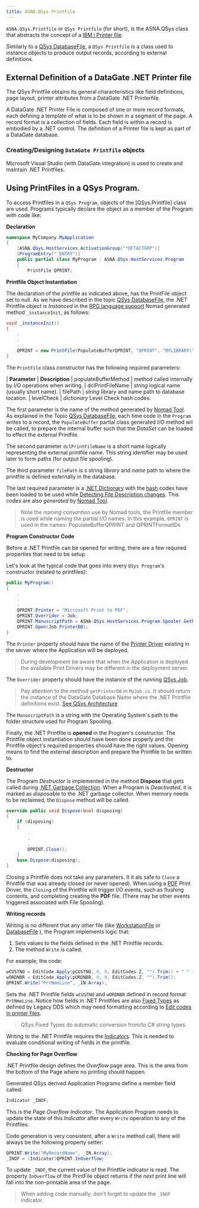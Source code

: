 ```yaml
---
title: ASNA.QSys PrintFile
---
```


`ASNA.QSys.Printfile` or `QSys Printfile` (for short), is the ASNA.QSys class that abstracts the concept of a [IBM i Printer file](https://www.ibm.com/docs/en/i/7.3?topic=file-printer-overview).

Similarly to a [QSys DatabaseFile](/concepts/program-structure/qsys-databasefile), a `QSys Printfile` is a class used to instance objects to produce output records, according to external definitions.

## External Definition of a DataGate .NET Printer file
The QSys Printfile obtains its general characteristics like field definitions, page layout, printer attributes from a DataGate .NET Printerfile.

A DataGate .NET Printer File is composed of one or more record formats, each defining a template of what is to be shown in a segment of the page.  A record format is a collection of fields.  Each field is within a record is embodied by a .NET control.   The definition of a Printer file is kept as part of a DataGate database.

### Creating/Designing `DataGate Printfile` objects
Microsoft Visual Studio (with DataGate integration) is used to create and maintain .NET Printfiles.

## Using PrintFiles in a QSys Program.
To access Printfiles in a `QSys Program`, objects of the [QSys.Printfile] class are used. 
Programs typically declare the object as a member of the Program with code like:

**Declaration**
```cs
namespace MyCompany.MyApplication
{
    [ASNA.QSys.HostServices.ActivationGroup("*DFTACTGRP")]
    [ProgramEntry("_ENTRY")]
    public partial class MyProgram : ASNA.QSys.HostServices.Program
    {
        PrintFile QPRINT;
```

**Printfile Object Instantiation**

The declaration of the printfile as indicated above, has the PrintFile object set to null. As we have described in the topic [QSys DatabaseFile](/concepts/program-structure/qsys-databasefile), the .NET Printfile object is *Instanced* in the [RPG language support](/concepts/program-structure/rpg-language-support) Nomad generated method `_instanceInit`, as follows: 

```cs
void _instanceInit()
{
    .
    .
    .
    QPRINT = new PrintFile(PopulateBufferQPRINT, "QPRINT", "MYLIBRARY\\MYFILEOBJ", QPRINTFormatIDs);
}
```
The `PrintFile` class constructor has the following required parameters:

| **Parameter**            | **Description**
| populateBufferMethod     | method called internally by I/O operations when writing.
| dclPrintFileName         | *string* logical name (usually short name).
| filePath                 | *string* library and name path to database location.
| levelCheck               | *dictionary* Level Check hash codes.

The first parameter is the name of the method generated by [Nomad Tool](/concepts/enhancements/nomad-tools). As explained in the Topic [QSys DatabaseFile](/concepts/program-structure/qsys-databasefile), each time code in the `Program` writes to a record, the `PopulateBuffer` partial class generated *I/O* method wil be called, to prepare the internal buffer such that the *DataSet* can be loaded to effect the external Printfile.

The second parameter `dclPrintFileName` is a short name logically representing the external printfile name. This string identifier may be used later to form paths (for output file spooling).

The third parameter `filePath` is s string *library* and *name* path to where the printfile is defined externally in the database. 

The last required parameter is a [.NET Dictionary](https://docs.microsoft.com/en-us/dotnet/api/system.collections.generic.dictionary-2?view=net-5.0) with the [hash](https://en.wikipedia.org/wiki/Hash_function) codes have been loaded to be used while [Detecting File Description changes](https://www.ibm.com/docs/en/i/7.3?topic=files-detection-file-description-changes). This codes are also *generated* by [Nomad Tool](/concepts/enhancements/nomad-tools).

>Note the *naming convention* use by Nomad tools, the Printfile member is used while naming the partial I/O names. In this example, `QPRINT` is used in the names: PopulateBufferQPRINT and QPRINTFormatIDs

 **Program Constructor Code**

Before a .NET Printfile can be opened for writing, there are a few required properties that need to be setup.

Let's look at the typical code that goes into every `QSys Program`'s constructor (related to printfiles):

```cs
public MyProgram()
{
    .
    .
    .
    QPRINT.Printer = "Microsoft Print to PDF";
    QPRINT.Overrider = Job;
    QPRINT.ManuscriptPath = ASNA.QSys.HostServices.Program.Spooler.GetNewFilePath(QPRINT.DclPrintFileName);
    QPRINT.Open(Job.PrinterDB);
}
```

The `Printer` property should have the name of the [Printer Driver](https://en.wikipedia.org/wiki/Printer_driver) existing in the server where the Application will be deployed.

> During development be aware that when the Application is deployed the available Print Drivers may be different in the deployment server.

The `Overrider` property should have the instance of the running [QSys Job](/concepts/architecture/qsys-job).

> Pay attention to the method `getPrinterDB` in `MyJob.cs`. It should return the instance of the DataGate Database Name where the .NET Printfile definitions exist. [See QSys Architecture](/concepts/architecture/qsys-job)

The `ManuscriptPath` is a string with the Operating System's path to the folder structure used for Program Spooling.

Finally, the .NET Printfile is **opened** in the Program's constructor. The Printfile object instantiation should have been done properly and the Printfile object's required properties should have the right values. Opening means to find the external description and prepare the Printfile to be written to.

**Destructor**

The Program *Destructor* is implemented in the method **Dispose** that gets called during [.NET Garbage Collection](https://en.wikipedia.org/wiki/Garbage_collection_(computer_science)). When a Program is *Deactivated*, it is marked as *disposable* to the .NET garbage collector. When memory needs to be reclaimed, the `Dispose` method will be called.

```cs
override public void Dispose(bool disposing)
{
    if (disposing)
    {
        .
        .
        .        
        QPRINT.Close();
    }
    base.Dispose(disposing);
}
```

Closing a Printfile does not take any parameters. It it als safe to `Close` a Printfile that was already closed (or never opened). When using a [PDF](https://en.wikipedia.org/wiki/PDF) Print Driver, the `Closing` of the Printfile will trigger I/O events, such as flushing contents, and completing creating the **PDF** file. (There may be other events triggered associated with File Spooling).


**Writing records**

Writing is no different that any other file (like [WorkstationFile](/reference/qsys-worstationfile) or [DatabaseFile](/reference/qsys-printfile) ), the Program implements logic that:
1. Sets values to the fields defined in the .NET Printfile records.
2. The method `Write` is called.

For example, the code:

```cs
wCUSTNO = EditCode.Apply(pCUSTNO, 0, 9, EditCodes.Z, "").Trim() + " " + CMNAME;
wORDNBR = EditCode.Apply(pORDNBR, 0, 9, EditCodes.Z, "").Trim();
QPRINT.Write("PrtNmeLine", _IN.Array);
```

Sets the .NET Printfile fields `wCUSTNO` and `wORDNBR` defined in record format `PrtNmeLine`. Notice how fields in .NET Printfiles are also [Fixed Types](/concepts/program-structure/qsys-fixedtypes) as defined by Legacy DDS which may need formatting according to [Edit codes in printer files](https://www.ibm.com/docs/en/i/7.1?topic=files-i-edit-codes-in-printer).

> QSys Fixed Types do automatic conversion from/to C# *string* types.

Writing to the .NET Printfile requires the [Indicators](/concepts/program-structure/qsys-program). This is needed to evaluate conditional writing of fields in the printfile.

**Checking for Page Overflow**

.NET Printfile design defines the *Overflow* page area. This is the area from the bottom of the Page where no printing should happen. 

Generated QSys derived Application Programs define a member field called:

```cs
Indicator _INOF;
```

This is the Page *Overflow Indicator*. The Application Program needs to update the state of this *Indicator* after every `Write` operation to any of the Printfiles.

Code generation is very consistent, after a `Write` method call, there will always be the following property setter:

```cs
QPRINT.Write("MyRecordName", _IN.Array);
_INOF = (Indicator)QPRINT.InOverflow;
```

To update `_INOF`, the current value of the Printfile indicator is read. The property `InOverflow` of the PrintFile object returns if the *next* print line will fall into the non-printable area of the page.

> When adding code manually, don't forget to update the `_INOF` indicator.


